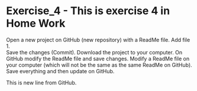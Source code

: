 # Exercise_4 - This is exercise 4 in Home Work
  Open a new project on GitHub (new repository) with a ReadMe file.
  Add file 1.   
  Save the changes (Commit). 
  Download the project to your computer. 
  On GitHub modify the ReadMe file and save changes. 
  Modify a ReadMe file on your computer (which will not be the same as the same ReadMe on GitHub). 
  Save everything and then update on GitHub.

  This is new line from GitHub.
